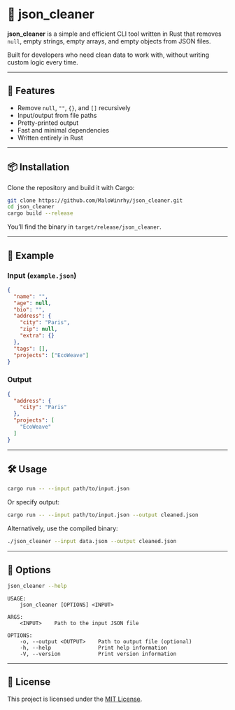 
# 🧹 json_cleaner

**json_cleaner** is a simple and efficient CLI tool written in Rust that removes `null`, empty strings, empty arrays, and empty objects from JSON files.

Built for developers who need clean data to work with, without writing custom logic every time.

---

## 🚀 Features

-  Remove `null`, `""`, `{}`, and `[]` recursively
-  Input/output from file paths
-  Pretty-printed output
-  Fast and minimal dependencies
-  Written entirely in Rust

---

## 📦 Installation

Clone the repository and build it with Cargo:

```bash
git clone https://github.com/MaloWinrhy/json_cleaner.git
cd json_cleaner
cargo build --release
```

You’ll find the binary in `target/release/json_cleaner`.

---

## 🧪 Example

### Input (`example.json`)

```json
{
  "name": "",
  "age": null,
  "bio": "",
  "address": {
    "city": "Paris",
    "zip": null,
    "extra": {}
  },
  "tags": [],
  "projects": ["EcoWeave"]
}
```

### Output

```json
{
  "address": {
    "city": "Paris"
  },
  "projects": [
    "EcoWeave"
  ]
}
```

---

## 🛠️ Usage

```bash
cargo run -- --input path/to/input.json
```

Or specify output:

```bash
cargo run -- --input path/to/input.json --output cleaned.json
```

Alternatively, use the compiled binary:

```bash
./json_cleaner --input data.json --output cleaned.json
```

---

## 🧰 Options

```bash
json_cleaner --help
```

```
USAGE:
    json_cleaner [OPTIONS] <INPUT>

ARGS:
    <INPUT>    Path to the input JSON file

OPTIONS:
    -o, --output <OUTPUT>    Path to output file (optional)
    -h, --help               Print help information
    -V, --version            Print version information
```

---

## 📜 License

This project is licensed under the [MIT License](LICENSE).

